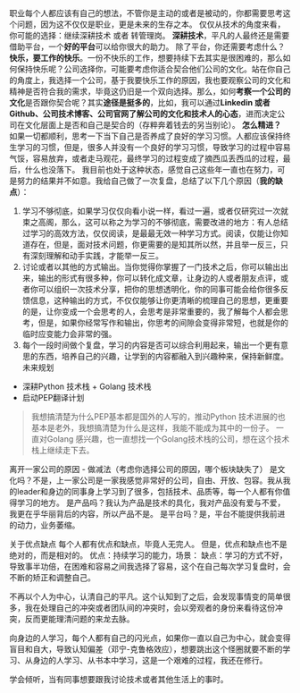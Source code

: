 职业每个人都应该有自己的想法，不管你是主动的或者是被动的，你都需要思考这个问题，因为这不仅仅是职业，更是未来的生存之本。
仅仅从技术的角度来看，你可能的选择：继续深耕技术 或者 转管理岗。
**深耕技术**，平凡的人最终还是需要借助平台，一个**好的平台**可以给你很大的助力。
除了平台，你还需要考虑什么？**快乐，要工作的快乐**。一份不快乐的工作，想要持续下去其实是很困难的，那么如何保持快乐呢？公司选择你，可能要考虑你适合契合他们公司的文化。站在你自己的角度上，我选择一个公司，基于我要快乐工作的原因，我也要观察公司的文化和精神是否符合我的需求，毕竟这仍旧是一个双向选择。那么，如何**考察一个公司的文化**是否跟你契合呢？其实**途径是挺多的**，比如，我可以通过**Linkedin 或者 Github、公司技术博客、公司官网了解公司的文化和技术人的心态**，进而决定公司在文化层面上是否和自己是契合的（存粹奔着钱去的另当别论）。
**怎么精进？**
如果一切都顺利，思考一下当下自己是否养成了良好的学习习惯。人都应该保持终生学习的习惯，但是，很多人并没有一个良好的学习习惯，导致学习的过程中容易气馁，容易放弃，或者走马观花，最终学习的过程变成了摘西瓜丢西瓜的过程，最后，什么也没落下。
我目前也处于这种状态，感觉自己这些年一直也在努力，可是努力的结果并不如意。我给自己做了一次复盘，总结了以下几个原因（**我的缺点**）：
1. 学习不够彻底，如果学习仅仅向看小说一样，看过一遍，或者仅研究过一次就束之高阁，那么，这可以称之为学习的不够彻底，需要改进的地方：有人总结过学习的高效方法，仅仅阅读，是最最无效一种学习方式。阅读，仅能让你知道存在，但是，面对技术问题，你更需要的是知其所以然，并且举一反三，只有深刻理解和动手实践，才能举一反三。
2. 讨论或者以其他的方式输出。当你觉得你掌握了一门技术之后，你可以输出出来，输出的形式有很多种，你可以转化成文章，让身边的人或者朋友点评，或者你可以组织一次技术分享，把你的思想透明化，你的同事可能会给你很多反馈信息，这种输出的方式，不仅仅能够让你更清晰的梳理自己的思想，更重要的是，让你变成一个会思考的人，会思考是非常重要的，我了解每个人都会思考，但是，如果你经常写作和输出，你思考的间隙会变得非常短，也就是你的临时应变能力会非常的强。
3. 每个一段时间做个复盘，学习的内容是否可以综合利用起来，输出一个更有意思的东西，培养自己的兴趣，让学到的内容都融入到兴趣种来，保持新鲜度。
未来规划
- 深耕Python 技术栈 + Golang 技术栈
- 启动PEP翻译计划
> 我想搞清楚为什么PEP基本都是国外的人写的，推动Python 技术进展的也基本是老外，我想搞清楚为什么是这样，我能不能成为其中的一份子。
> 一直对Golang 感兴趣，也一直想找一个Golang技术栈的公司，想在这个技术栈上继续走下去。


离开一家公司的原因 - 做减法（考虑你选择公司的原因，哪个板块缺失了）
是文化吗？不是，上一家公司是一家我感觉非常好的公司，自由、开放、包容。我从我的leader和身边的同事身上学习到了很多，包括技术、品质等，每一个人都有你值得学习的地方。
是产品吗？我认为产品是技术的具化，我对产品没有爱与不爱，我更在乎华丽背后的内容，所以产品不是。
是平台吗？是，平台不能提供我前进的动力，业务萎缩。


关于优点缺点
每个人都有优点和缺点，毕竟人无完人。
但是，优点和缺点也不是绝对的，而是相对的。
优点：持续学习的能力，场景：
缺点：学习的方式不好，导致事半功倍，在困难和容易之间我选择了容易，这个在自己每次学习复盘时，会不断的矫正和调整自己。

不再以个人为中心，认清自己的平凡。这个认知到了之后，会发现事情变的简单很多，我在处理自己的冲突或者团队间的冲突时，会以旁观者的身份来看待这份冲突，反而更能理清问题的来龙去脉。

向身边的人学习，每个人都有自己的闪光点，如果你一直以自己为中心，就会变得盲目和自大，导致认知偏差（邓宁-克鲁格效应），想要跳出这个怪圈就要不断的学习、从身边的人学习、从书本中学习，这是一个艰难的过程，我还在修行。

学会倾听，当有同事想要跟我讨论技术或者其他生活上的事时。
